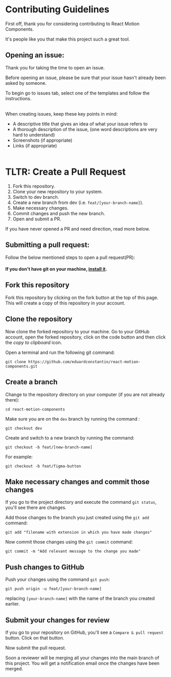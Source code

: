 # Contributing Guidelines

First off, thank you for considering contributing to React Motion Components.

It's people like you that make this project such a great tool.

## Opening an issue:

Thank you for taking the time to open an issue.

Before opening an issue, please be sure that your issue hasn't already been asked by someone.

To begin  go to issues tab, select one of the templates and follow the instructions.
<br><br>

When creating issues, keep these key points in mind:

- A descriptive title that gives an idea of what your issue refers to
- A thorough description of the issue, (one word descriptions are very hard to understand)
- Screenshots (if appropriate)
- Links (if appropriate)
<br><br>
  
# TLTR: Create a Pull Request
1. Fork this repository.
2. Clone your new repository to your system.
3. Switch to dev branch.
4. Create a new branch from dev (i.e. `feat/[your-branch-name]`).
5. Make necessary changes.
6. Commit changes and push the new branch.
7. Open and submit a PR.

If you have never opened a PR and need direction, read more below.

## Submitting a pull request:

Follow the below mentioned steps to open a pull request(PR):

#### If you don't have git on your machine, [install it](https://help.github.com/articles/set-up-git/).

## Fork this repository

Fork this repository by clicking on the fork button at the top of this page.
This will create a copy of this repository in your account.

## Clone the repository

Now clone the forked repository to your machine. Go to your GitHub account, open the forked repository, click on the code button and then click the _copy to clipboard_ icon.

Open a terminal and run the following git command:

```
git clone https://github.com/eduardconstantin/react-motion-components.git
```

## Create a branch

Change to the repository directory on your computer (if you are not already there):

```
cd react-motion-components
```

Make sure you are on the `dev` branch by running the command :

```
git checkout dev
```

Create and switch to a new branch by running the command:

```
git checkout -b feat/[new-branch-name]
```

For example:

```
git checkout -b feat/figma-button
```

## Make necessary changes and commit those changes

If you go to the project directory and execute the command `git status`, you'll see there are changes.

Add those changes to the branch you just created using the `git add` command:

```
git add "filename with extension in which you have made changes"
```

Now commit those changes using the `git commit` command:

```
git commit -m "Add relevant message to the change you made"
```

## Push changes to GitHub

Push your changes using the command `git push`:

```
git push origin -u feat/[your-branch-name]
```

replacing `[your-branch-name]` with the name of the branch you created earlier.

## Submit your changes for review

If you go to your repository on GitHub, you'll see a `Compare & pull request` button. Click on that button.

Now submit the pull request.

Soon a reviewer will be merging all your changes into the main branch of this project. You will get a notification email once the changes have been merged.
